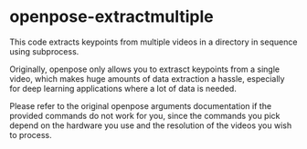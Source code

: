 # openpose-extractmultiple
This code extracts keypoints from multiple videos in a directory in sequence using subprocess.

Originally, openpose only allows you to extrasct keypoints from a single video, which makes huge amounts of data extraction a hassle, especially for deep learning applications where a lot of data is needed.

Please refer to the original openpose arguments documentation if the provided commands do not work for you, since the commands you pick depend on the hardware you use and the resolution of the videos you wish to process.
